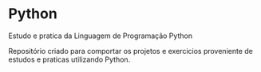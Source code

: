# Python
 Estudo e pratica da Linguagem de Programação Python

 Repositório criado para comportar os projetos e exercicios proveniente de estudos e praticas utilizando Python.
